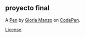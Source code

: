 proyecto final
--------------


A [Pen](https://codepen.io/glowmanzo/pen/qBGEBxG) by [Gloria Manzo](https://codepen.io/glowmanzo) on [CodePen](https://codepen.io).

[License](https://codepen.io/license/pen/qBGEBxG).